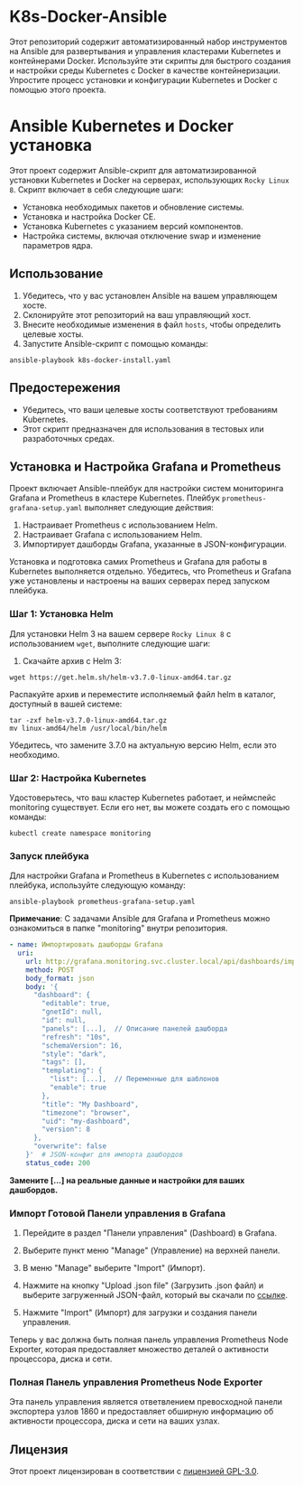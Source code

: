 # K8s-Docker-Ansible
Этот репозиторий содержит автоматизированный набор инструментов на Ansible для развертывания и управления кластерами Kubernetes и контейнерами Docker. Используйте эти скрипты для быстрого создания и настройки среды Kubernetes с Docker в качестве контейнеризации. Упростите процесс установки и конфигурации Kubernetes и Docker с помощью этого проекта.

# Ansible Kubernetes и Docker установка

Этот проект содержит Ansible-скрипт для автоматизированной установки Kubernetes и Docker на серверах, использующих `Rocky Linux 8`. Скрипт включает в себя следующие шаги:

- Установка необходимых пакетов и обновление системы.
- Установка и настройка Docker CE.
- Установка Kubernetes с указанием версий компонентов.
- Настройка системы, включая отключение swap и изменение параметров ядра.

## Использование

1. Убедитесь, что у вас установлен Ansible на вашем управляющем хосте.
2. Склонируйте этот репозиторий на ваш управляющий хост.
3. Внесите необходимые изменения в файл `hosts`, чтобы определить целевые хосты.
4. Запустите Ansible-скрипт с помощью команды:
```
ansible-playbook k8s-docker-install.yaml
```
## Предостережения

- Убедитесь, что ваши целевые хосты соответствуют требованиям Kubernetes.
- Этот скрипт предназначен для использования в тестовых или разработочных средах.


## Установка и Настройка Grafana и Prometheus

Проект включает Ansible-плейбук для настройки систем мониторинга Grafana и Prometheus в кластере Kubernetes. Плейбук `prometheus-grafana-setup.yaml` выполняет следующие действия:

1. Настраивает Prometheus с использованием Helm.
2. Настраивает Grafana с использованием Helm.
3. Импортирует дашборды Grafana, указанные в JSON-конфигурации.

Установка и подготовка самих Prometheus и Grafana для работы в Kubernetes выполняется отдельно. Убедитесь, что Prometheus и Grafana уже установлены и настроены на ваших серверах перед запуском плейбука.

### Шаг 1: Установка Helm

Для установки Helm 3 на вашем сервере `Rocky Linux 8` с использованием `wget`, выполните следующие шаги:

1. Скачайте архив с Helm 3:

```
wget https://get.helm.sh/helm-v3.7.0-linux-amd64.tar.gz
```

Распакуйте архив и переместите исполняемый файл helm в каталог, доступный в вашей системе:
```
tar -zxf helm-v3.7.0-linux-amd64.tar.gz
mv linux-amd64/helm /usr/local/bin/helm
```
Убедитесь, что замените 3.7.0 на актуальную версию Helm, если это необходимо.

### Шаг 2: Настройка Kubernetes
Удостоверьтесь, что ваш кластер Kubernetes работает, и неймспейс monitoring существует. Если его нет, вы можете создать его с помощью команды:
```
kubectl create namespace monitoring
```

### Запуск плейбука
Для настройки Grafana и Prometheus в Kubernetes с использованием плейбука, используйте следующую команду:
```
ansible-playbook prometheus-grafana-setup.yaml
```

**Примечание**: С задачами Ansible для Grafana и Prometheus можно ознакомиться в папке "monitoring" внутри репозитория.

```yaml
- name: Импортировать дашборды Grafana
  uri:
    url: http://grafana.monitoring.svc.cluster.local/api/dashboards/import
    method: POST
    body_format: json
    body: '{
      "dashboard": {
        "editable": true,
        "gnetId": null,
        "id": null,
        "panels": [...],  // Описание панелей дашборда
        "refresh": "10s",
        "schemaVersion": 16,
        "style": "dark",
        "tags": [],
        "templating": {
          "list": [...],  // Переменные для шаблонов
          "enable": true
        },
        "title": "My Dashboard",
        "timezone": "browser",
        "uid": "my-dashboard",
        "version": 8
      },
      "overwrite": false
    }'  # JSON-конфиг для импорта дашбордов
    status_code: 200
```

**Замените [...] на реальные данные и настройки для ваших дашбордов.**

### Импорт Готовой Панели управления в Grafana

1. Перейдите в раздел "Панели управления" (Dashboard) в Grafana.

2. Выберите пункт меню "Manage" (Управление) на верхней панели.

3. В меню "Manage" выберите "Import" (Импорт).

4. Нажмите на кнопку "Upload .json file" (Загрузить .json файл) и выберите загруженный JSON-файл, который вы скачали по [ссылке](https://grafana.com/grafana/dashboards/12486-node-exporter-full/).

5. Нажмите "Import" (Импорт) для загрузки и создания панели управления.

Теперь у вас должна быть полная панель управления Prometheus Node Exporter, которая предоставляет множество деталей о активности процессора, диска и сети.

### Полная Панель управления Prometheus Node Exporter

Эта панель управления является ответвлением превосходной панели экспортера узлов 1860 и предоставляет обширную информацию об активности процессора, диска и сети на ваших узлах.



## Лицензия

Этот проект лицензирован в соответствии с [лицензией GPL-3.0](LICENSE).

